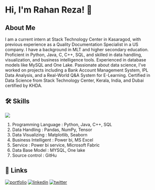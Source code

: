 
# Hi, I'm Rahan Reza! 👋



##  About Me

I am a current intern at Stack Technology Center in Kasaragod, with previous experience as a Quality Documentation Specialist in a US company. I have a background in MLT and higher secondary education. Proficient in Python, Java, C, C++, SQL, and skilled in data handling, visualization, and business intelligence tools. Experienced in database models like MySQL and One Lake. Passionate about data science, I've worked on projects including a Bank Account Management System, IPL Data Analysis, and a Real-World Q&A System for E-Learning. Certified in Data Science from Stack Technology Center, Kerala, India, and Dubai certified by KHDA.


## 🛠 Skills

<img src="https://github-stats-alpha.vercel.app/api/?username=RAHAN-REZA&cc=000&tc=00ff00&ic=fff000&bc=fff" align="center">

1. Programming Language : Python, Java, C++, SQL 
2. Data Handling        : Pandas, NumPy, Tensor 
3. Data Visualizing     : Matplotlib, Seaborn 
4. Business Intelligent : Power bi, MS Excel
5. Service              : Power bi service, Microsoft Fabric 
6. Data Base Model      : MYSQL, One lake
7. Source control       : GitHu



## 🔗 Links
[![portfolio](https://img.shields.io/badge/my_portfolio-000?style=for-the-badge&logo=ko-fi&logoColor=white)](https://rahan-reza.github.io/)
[![linkedin](https://img.shields.io/badge/linkedin-0A66C2?style=for-the-badge&logo=linkedin&logoColor=white)](https://www.linkedin.com/in/rahan-reza/)
[![twitter](https://img.shields.io/badge/twitter-1DA1F2?style=for-the-badge&logo=twitter&logoColor=white)](https://twitter.com/)

